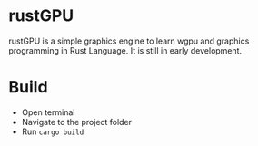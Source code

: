 # rustGPU
rustGPU is a simple graphics engine to learn wgpu and graphics programming in
Rust Language. It is still in early development.

# Build
- Open terminal
- Navigate to the project folder
- Run `cargo build`
